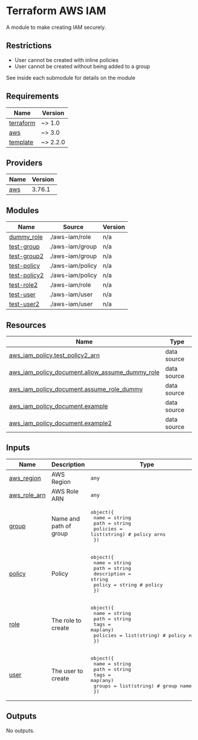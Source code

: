 # Terraform AWS IAM
A module to make creating IAM securely.

## Restrictions
* User cannot be created with inline policies
* User cannot be created without being added to a group

See inside each submodule for details on the module

<!-- BEGIN_TF_DOCS -->
## Requirements

| Name | Version |
|------|---------|
| <a name="requirement_terraform"></a> [terraform](#requirement\_terraform) | ~> 1.0 |
| <a name="requirement_aws"></a> [aws](#requirement\_aws) | ~> 3.0 |
| <a name="requirement_template"></a> [template](#requirement\_template) | ~> 2.2.0 |

## Providers

| Name | Version |
|------|---------|
| <a name="provider_aws"></a> [aws](#provider\_aws) | 3.76.1 |

## Modules

| Name | Source | Version |
|------|--------|---------|
| <a name="module_dummy_role"></a> [dummy\_role](#module\_dummy\_role) | ./aws-iam/role | n/a |
| <a name="module_test-group"></a> [test-group](#module\_test-group) | ./aws-iam/group | n/a |
| <a name="module_test-group2"></a> [test-group2](#module\_test-group2) | ./aws-iam/group | n/a |
| <a name="module_test-policy"></a> [test-policy](#module\_test-policy) | ./aws-iam/policy | n/a |
| <a name="module_test-policy2"></a> [test-policy2](#module\_test-policy2) | ./aws-iam/policy | n/a |
| <a name="module_test-role2"></a> [test-role2](#module\_test-role2) | ./aws-iam/role | n/a |
| <a name="module_test-user"></a> [test-user](#module\_test-user) | ./aws-iam/user | n/a |
| <a name="module_test-user2"></a> [test-user2](#module\_test-user2) | ./aws-iam/user | n/a |

## Resources

| Name | Type |
|------|------|
| [aws_iam_policy.test_policy2_arn](https://registry.terraform.io/providers/hashicorp/aws/latest/docs/data-sources/iam_policy) | data source |
| [aws_iam_policy_document.allow_assume_dummy_role](https://registry.terraform.io/providers/hashicorp/aws/latest/docs/data-sources/iam_policy_document) | data source |
| [aws_iam_policy_document.assume_role_dummy](https://registry.terraform.io/providers/hashicorp/aws/latest/docs/data-sources/iam_policy_document) | data source |
| [aws_iam_policy_document.example](https://registry.terraform.io/providers/hashicorp/aws/latest/docs/data-sources/iam_policy_document) | data source |
| [aws_iam_policy_document.example2](https://registry.terraform.io/providers/hashicorp/aws/latest/docs/data-sources/iam_policy_document) | data source |

## Inputs

| Name | Description | Type | Default | Required |
|------|-------------|------|---------|:--------:|
| <a name="input_aws_region"></a> [aws\_region](#input\_aws\_region) | AWS Region | `any` | `null` | no |
| <a name="input_aws_role_arn"></a> [aws\_role\_arn](#input\_aws\_role\_arn) | AWS Role ARN | `any` | `null` | no |
| <a name="input_group"></a> [group](#input\_group) | Name and path of group | <pre>object({<br>    name     = string<br>    path     = string<br>    policies = list(string) # policy arns<br>  })</pre> | `null` | no |
| <a name="input_policy"></a> [policy](#input\_policy) | Policy | <pre>object({<br>    name        = string<br>    path        = string<br>    description = string<br>    policy      = string # policy<br>  })</pre> | `null` | no |
| <a name="input_role"></a> [role](#input\_role) | The role to create | <pre>object({<br>    name     = string<br>    path     = string<br>    tags     = map(any)<br>    policies = list(string) # policy names<br>  })</pre> | `null` | no |
| <a name="input_user"></a> [user](#input\_user) | The user to create | <pre>object({<br>    name   = string<br>    path   = string<br>    tags   = map(any)<br>    groups = list(string) # group names<br>  })</pre> | `null` | no |

## Outputs

No outputs.
<!-- END_TF_DOCS -->
